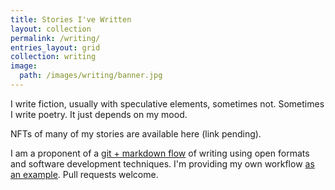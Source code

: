 ```yaml
---
title: Stories I've Written
layout: collection
permalink: /writing/
entries_layout: grid
collection: writing
image:
  path: /images/writing/banner.jpg
---
```

I write fiction, usually with speculative elements, sometimes not. Sometimes I write poetry. It just depends on my mood.

NFTs of many of my stories are available here (link pending).

I am a proponent of a [git + markdown flow](https://github.com/jgottwig/writers-flow) of writing using open formats and software development techniques. I'm providing my own workflow [as an example](https://github.com/jgottwig/writers-flow). Pull requests welcome.
